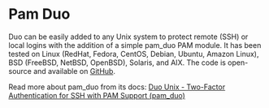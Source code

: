 # Pam Duo

Duo can be easily added to any Unix system to protect remote (SSH) or local logins with the addition of a simple pam_duo PAM module. It has been tested on Linux (RedHat, Fedora, CentOS, Debian, Ubuntu, Amazon Linux), BSD (FreeBSD, NetBSD, OpenBSD), Solaris, and AIX. The code is open-source and available on [GitHub](https://github.com/duosecurity/duo_unix).

Read more about pam_duo from its docs: [Duo Unix - Two-Factor Authentication for SSH with PAM Support (pam_duo)](https://duo.com/docs/duounix)
